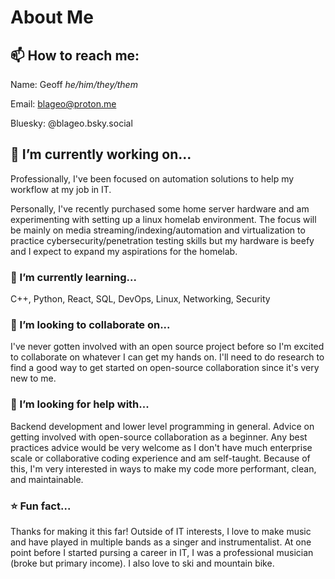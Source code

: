 # About Me
## 📫 How to reach me:

  Name: Geoff *he/him/they/them*
  
  Email: blageo@proton.me
  
  Bluesky: @blageo.bsky.social
  
## **🔭 I’m currently working on...**

  Professionally, I've been focused on automation solutions to help my workflow at my job in IT.
  
  Personally, I've recently purchased some home server hardware and am experimenting with setting up a linux homelab environment. The focus will be mainly on media streaming/indexing/automation and virtualization to practice cybersecurity/penetration testing skills but my hardware is beefy and I expect to expand my aspirations for the homelab.
  
### **🌱 I’m currently learning...**

  C++, Python, React, SQL, DevOps, Linux, Networking, Security
  
### 👯 I’m looking to collaborate on...

  I've never gotten involved with an open source project before so I'm excited to collaborate on whatever I can get my hands on. I'll need to do research to find a good way to get started on open-source collaboration since it's very new to me.
  
### 🤔 I’m looking for help with...

  Backend development and lower level programming in general. Advice on getting involved with open-source collaboration as a beginner. Any best practices advice would be very welcome as I don't have much enterprise scale or collaborative coding experience and am self-taught. Because of this, I'm very interested in ways to make my code more performant, clean, and maintainable.

### ⭐ Fun fact...

  Thanks for making it this far! Outside of IT interests, I love to make music and have played in multiple bands as a singer and instrumentalist. At one point before I started pursing a career in IT, I was a professional musician (broke but primary income). I also love to ski and mountain bike.

